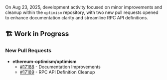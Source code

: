 On Aug 23, 2025, development activity focused on minor improvements and cleanup within the `optimism` repository, with two new pull requests opened to enhance documentation clarity and streamline RPC API definitions.

## 🏗️ Work in Progress
### New Pull Requests
*   **ethereum-optimism/optimism**
    *   [#17188](https://github.com/ethereum-optimism/optimism/pull/17188) - Documentation Improvements
    *   [#17189](https://github.com/ethereum-optimism/optimism/pull/17189) - RPC API Definition Cleanup